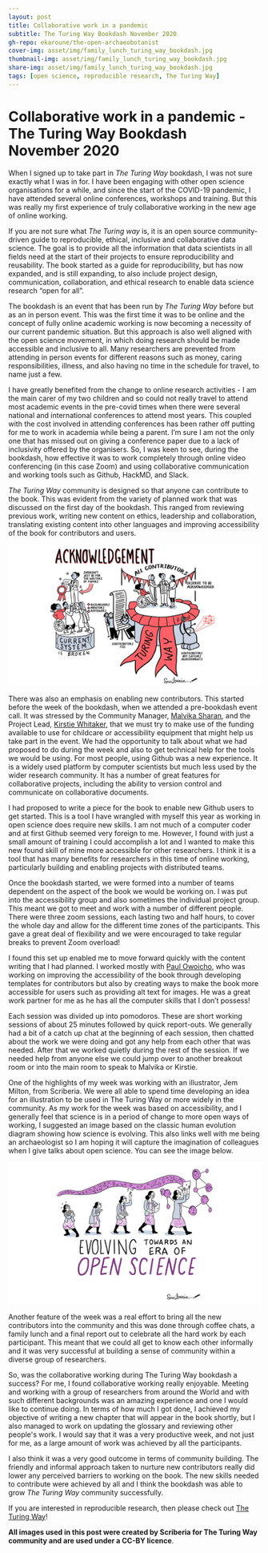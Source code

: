 ```yaml
---
layout: post
title: Collaborative work in a pandemic 
subtitle: The Turing Way Bookdash November 2020
gh-repo: ekaroune/the-open-archaeobotanist
cover-img: asset/img/family_lunch_turing_way_bookdash.jpg
thumbnail-img: asset/img/family_lunch_turing_way_bookdash.jpg
share-img: asset/img/family_lunch_turing_way_bookdash.jpg
tags: [open science, reproducible research, The Turing Way]
---
```


# Collaborative work in a pandemic - The Turing Way Bookdash November 2020

When I signed up to take part in *The Turing Way* bookdash, I was not sure exactly what I was in for. I have been engaging with other open science organisations for a while, and since the start of the COVID-19 pandemic, I have attended several online conferences, workshops and training. But this was really my first experience of truly collaborative working in the new age of online working.

If you are not sure what *The Turing way* is, it is an open source community-driven guide to reproducible, ethical, inclusive and collaborative data science. The goal is to provide all the information that data scientists in all fields need at the start of their projects to ensure reproducibility and reusability. The book started as a guide for reproducibility, but has now expanded, and is still expanding, to also include  project design, communication, collaboration, and ethical research to enable data science research “open for all”.

The bookdash is an event that has been run by *The Turing Way* before but as an in person event. This was the first time it was to be online and the concept of fully online academic working is now becoming a necessity of our current pandemic situation. But this approach is also well aligned with the open science movement, in which doing research should be made accessible and inclusive to all. Many researchers are prevented from attending in person events for different reasons such as money, caring responsibilities, illness, and also having no time in the schedule for travel, to name just a few. 

I have greatly benefited from the change to online research activities - I am the main carer of my two children and so could not really travel to attend most academic events in the pre-covid times when there were several national and international conferences to attend most years. This coupled with the cost involved in attending conferences has been rather off putting for me to work in academia while being a parent. I’m sure I am not the only one that has missed out on giving a conference paper due to a lack of inclusivity offered by the organisers. So, I was keen to see, during the bookdash, how effective it was to work completely through online video conferencing (in this case Zoom) and using collaborative communication and working tools such as Github, HackMD, and Slack.

*The Turing Way* community is designed so that anyone can contribute to the book. This was evident from the variety of planned work that was discussed on the first day of the bookdash. This ranged from reviewing previous work, writing new content on ethics, leadership and collaboration, translating existing content into other languages and improving accessibility of the book for contributors and users. 

![acknowledgement](../asset/img/acknowledgements.jpg)

There was also an emphasis on enabling new contributors. This started before the week of the bookdash, when we attended a pre-bookdash event call. It was stressed by the Community Manager, [Malvika Sharan](https://the-turing-way.netlify.app/afterword/contributors-record.html#malvika-sharan), and the Project Lead, [Kirstie Whitaker](https://the-turing-way.netlify.app/afterword/contributors-record.html#kirstie-whitaker), that we must try to make use of the funding available to use for childcare or accessibility equipment that might help us take part in the event. We had the opportunity to talk about what we had proposed to do during the week and also to get technical help for the tools we would be using. For most people, using Github was a new experience. It is a widely used platform by computer scientists but much less used by the wider research community. It has a number of great features for collaborative projects, including the ability to version control and communicate on collaborative documents.  

I had proposed to write a piece for the book to enable new Github users to get started. This is a tool I have wrangled with myself this year as working in open science does require new skills. I am not much of a computer coder and at first Github seemed very foreign to me. However, I found with just a small amount of training I could accomplish a lot and I wanted to make this new found skill of mine more accessible for other researchers. I think it is a tool that has many benefits for researchers in this time of online working, particularly building and enabling projects with distributed teams.

Once the bookdash started, we were formed into a number of teams dependent on the aspect of the book we would be working on. I was put into the accessibility group and also sometimes the individual project group. This meant we got to meet and work with a number of different people. There were three zoom sessions, each lasting two and half hours, to cover the whole day and allow for the different time zones of the participants. This gave a great deal of flexibility and we were encouraged to take regular breaks to prevent Zoom overload! 

I found this set up enabled me to move forward quickly with the content writing that I had planned. I worked mostly with [Paul Owoicho](https://the-turing-way.netlify.app/afterword/contributors-record.html#paul-owoicho), who was working on improving the accessibility of the book through developing templates for contributors but also by creating ways to make the book more accessible for users such as providing alt text for images. He was a great work partner for me as he has all the computer skills that I don’t possess! 

Each session was divided up into pomodoros. These are short working sessions of about 25 minutes followed by quick report-outs. We generally had a bit of a catch up chat at the beginning of each session, then chatted about the work we were doing and got any help from each other that was needed. After that we worked quietly during the rest of the session. If we needed help from anyone else we could jump over to another breakout room or into the main room to speak to Malvika or Kirstie.

One of the highlights of my week was working with an illustrator, Jem Milton, from Scriberia. We were all able to spend time developing an idea for an illustration to be used in The Turing Way or more widely in the community. As my work for the week was based on accessibility, and I generally feel that science is in a period of change to more open ways of working, I suggested an image based on the classic human evolution diagram showing how science is evolving. This also links well with me being an archaeologist so I am hoping it will capture the imagination of colleagues when I give talks about open science. You can see the image below.

![evolving science](../asset/img/evolving_science_pic.jpg)

 
Another feature of the week was a real effort to bring all the new contributors into the community and this was done through coffee chats, a family lunch and a final report out to celebrate all the hard work by each participant. This meant that we could all get to know each other informally and it was very successful at building a sense of community within a diverse group of researchers.

So, was the collaborative working during The Turing Way bookdash a success? For me, I found collaborative working really enjoyable. Meeting and working with a group of researchers from around the World and with such different backgrounds was an amazing experience and one I would like to continue doing. In terms of how much I got done, I achieved my objective of writing a new chapter that will appear in the book shortly, but I also managed to work on updating the glossary and reviewing other people's work. I would say that it was a very productive week, and not just for me, as a large amount of work was achieved by all the participants. 

I also think it was a very good outcome in terms of community building. The friendly and informal approach taken to nurture new contributors really did lower any perceived barriers to working on the book. The new skills needed to contribute were achieved by all and I think the bookdash was able to grow *The Turing Way* community successfully.

If you are interested in reproducible research, then please check out [The Turing Way](https://the-turing-way.netlify.app/welcome.html)!


**All images used in this post were created by Scriberia for The Turing Way community and are used under a CC-BY licence**.


